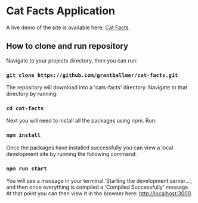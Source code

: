 # Cat Facts Application

A live demo of the site is available here: [Cat Facts](https://grantballmer.github.io/cat-facts/#/).

## How to clone and run repository

Navigate to your projects directory, then you can run:

### `git clone https://github.com/grantballmer/cat-facts.git`

The repository will download into a 'cats-facts' directory.
Navigate to that directory by running:

### `cd cat-facts`

Next you will need to install all the packages using npm. Run:

### `npm install`

Once the packages have installed successfully you can view a local development site by running the following command:

### `npm run start`

You will see a message in your terminal 'Starting the development server...', and then once everything is compiled a 'Compiled Successfully' message.
At that point you can then view it in the browser here: [http://localhost:3000](http://localhost:3000).
